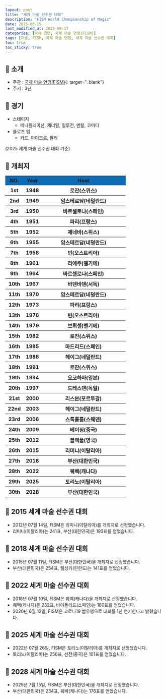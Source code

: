 ```yaml
---
layout: post
title: "세계 마술 선수권 대회"
description: "FISM World Championship of Magic"
date: 2025-08-15
last_modified_at: 2025-08-17
categories: [국제 경연, 국제 마술 연맹(FISM)]
tags: [마술, FISM, 국제 마술 연맹, 세계 마술 선수권 대회]
toc: true
toc_sticky: true
---
```

## 📜 소개
* 주관 : [국제 마술 연맹(FISM)](https://www.fism.org/){: target="_blank"}
* 주기 : 3년

## 📜 경기
* 스테이지
  * 메니플레이션, 제너럴, 일루전, 멘탈, 코미디
* 클로즈 업
  * 카드, 마이크로, 팔러

(2025 세계 마술 선수권 대회 기준)

## 📜 개최지
<html>

<head>
    <meta charset="UTF-8">
</head>

<body>
    <table>
        <tr style="background: #0B6DB7;">
            <th style="width: 15%; font-weight: bold;">NO.</th>
            <th style="width: 15%; font-weight: bold;">Year</th>
            <th style="width: 70%; font-weight: bold;">Host</th>
        </tr>
        <tr>
            <th>1st</th>
            <th>1948</th>
            <th>로잔(스위스)</th>
        </tr>
        <tr>
            <th>2nd</th>
            <th>1949</th>
            <th>암스테르담(네덜란드)</th>
        </tr>
        <tr>
            <th>3rd</th>
            <th>1950</th>
            <th>바르셀로나(스페인)</th>
        </tr>
        <tr>
            <th>4th</th>
            <th>1951</th>
            <th>파리(프랑스)</th>
        </tr>
        <tr>
            <th>5th</th>
            <th>1952</th>
            <th>제네바(스위스)</th>
        </tr>
        <tr>
            <th>6th</th>
            <th>1955</th>
            <th>암스테르담(네덜란드)</th>
        </tr>
        <tr>
            <th>7th</th>
            <th>1958</th>
            <th>빈(오스트리아)</th>
        </tr>
        <tr>
            <th>8th</th>
            <th>1961</th>
            <th>리에주(벨기에)</th>
        </tr>
        <tr>
            <th>9th</th>
            <th>1964</th>
            <th>바르셀로나(스페인)</th>
        </tr>
        <tr>
            <th>10th</th>
            <th>1967</th>
            <th>바덴바덴(서독)</th>
        </tr>
        <tr>
            <th>11th</th>
            <th>1970</th>
            <th>암스테르담(네덜란드)</th>
        </tr>
        <tr>
            <th>12th</th>
            <th>1973</th>
            <th>파리(프랑스)</th>
        </tr>
        <tr>
            <th>13th</th>
            <th>1976</th>
            <th>빈(오스트리아)</th>
        </tr>
        <tr>
            <th>14th</th>
            <th>1979</th>
            <th>브뤼셀(벨기에)</th>
        </tr>
        <tr>
            <th>15th</th>
            <th>1982</th>
            <th>로잔(스위스)</th>
        </tr>
        <tr>
            <th>16th</th>
            <th>1985</th>
            <th>마드리드(스페인)</th>
        </tr>
        <tr>
            <th>17th</th>
            <th>1988</th>
            <th>헤이그(네덜란드)</th>
        </tr>
        <tr>
            <th>18th</th>
            <th>1991</th>
            <th>로잔(스위스)</th>
        </tr>
        <tr>
            <th>19th</th>
            <th>1994</th>
            <th>요코하마(일본)</th>
        </tr>
        <tr>
            <th>20th</th>
            <th>1997</th>
            <th>드레스덴(독일)</th>
        </tr>
        <tr>
            <th>21st</th>
            <th>2000</th>
            <th>리스본(포르투갈)</th>
        </tr>
        <tr>
            <th>22nd</th>
            <th>2003</th>
            <th>헤이그(네덜란드)</th>
        </tr>
        <tr>
            <th>23rd</th>
            <th>2006</th>
            <th>스톡홀름(스웨덴)</th>
        </tr>
        <tr>
            <th>24th</th>
            <th>2009</th>
            <th>베이징(중국)</th>
        </tr>
        <tr>
            <th>25th</th>
            <th>2012</th>
            <th>블랙풀(영국)</th>
        </tr>
        <tr>
            <th>26th</th>
            <th>2015</th>
            <th>리미니(이탈리아)</th>
        </tr>
        <tr>
            <th><span class="korea-host">27th</span></th>
            <th><span class="korea-host">2018</span></th>
            <th><span class="korea-host">부산(대한민국)</span></th>
        </tr>
        <tr>
            <th>28th</th>
            <th>2022</th>
            <th>퀘벡(캐나다)</th>
        </tr>
        <tr>
            <th>29th</th>
            <th>2025</th>
            <th>토리노(이탈리아)</th>
        </tr>
        <tr>
            <th><span class="korea-host">30th</span></th>
            <th><span class="korea-host">2028</span></th>
            <th><span class="korea-host">부산(대한민국)</span></th>
        </tr>
    </table>
</body>

</html>

## 📜 2015 세계 마술 선수권 대회
* 2012년 07월 14일, FISM은 <span class="foreign-host">리미니(이탈리아)</span>를 개최지로 선정했습니다.
* <span class="foreign-host">리미니(이탈리아)</span>는 241표, 부산(대한민국)은 193표를 얻었습니다.

## 📜 2018 세계 마술 선수권 대회
* 2015년 07월 11일, FISM은 <span class="korea-host">부산(대한민국)</span>을 개최지로 선정했습니다.
* <span class="korea-host">부산(대한민국)</span>은 254표, 헬싱키(핀란드)는 141표를 얻었습니다.

## 📜 2022 세계 마술 선수권 대회
* 2018년 07월 10일, FISM은 <span class="foreign-host">퀘벡(캐나다)</span>을 개최지로 선정했습니다.
* <span class="foreign-host">퀘벡(캐나다)</span>은 232표, 바야돌리드(스페인)는 180표를 얻었습니다.
* 2020년 6월 12일, FISM은 코로나19 범유행으로 대회를 1년 연기한다고 밝혔습니다.

## 📜 2025 세계 마술 선수권 대회
* 2022년 07월 26일, FISM은 <span class="foreign-host">토리노(이탈리아)</span>를 개최지로 선정했습니다.
* <span class="foreign-host">토리노(이탈리아)</span>는 256표, 선전(중국)은 101표를 얻었습니다.

## 📜 2028 세계 마술 선수권 대회
* 2025년 7월 15일, FISM은 <span class="korea-host">부산(대한민국)</span>을 개최지로 선정했습니다.
* <span class="korea-host">부산(대한민국)</span>은 234표, 퀘벡(캐나다)는 176표를 얻었습니다.
